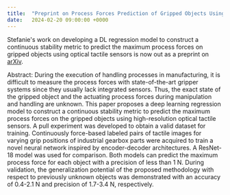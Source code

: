 ```yaml
---
title:  "Preprint on Process Forces Prediction of Gripped Objects Using DL"
date:   2024-02-20 09:00:00 +0000
---
```


Stefanie's work on developing a DL regression model to construct a continuous stability metric to predict the maximum process forces on gripped objects using optical tactile sensors is now out as a preprint on [arXiv](https://arxiv.org/abs/2402.11412).  

Abstract: During the execution of handling processes in manufacturing, it is difficult to measure the process forces with state-of-the-art gripper systems since they usually lack integrated sensors. Thus, the exact state of the gripped object and the actuating process forces during manipulation and handling are unknown. This paper proposes a deep learning regression model to construct a continuous stability metric to predict the maximum process forces on the gripped objects using high-resolution optical tactile sensors. A pull experiment was developed to obtain a valid dataset for training. Continuously force-based labeled pairs of tactile images for varying grip positions of industrial gearbox parts were acquired to train a novel neural network inspired by encoder-decoder architectures. A ResNet-18 model was used for comparison. Both models can predict the maximum process force for each object with a precision of less than 1 N. During validation, the generalization potential of the proposed methodology with respect to previously unknown objects was demonstrated with an accuracy of 0.4-2.1 N and precision of 1.7-3.4 N, respectively.



